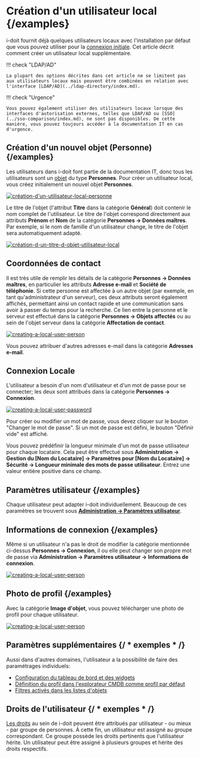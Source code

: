 # Création d'un utilisateur local {/examples}

i-doit fournit déjà quelques utilisateurs locaux avec l'installation par défaut que vous pouvez utiliser pour la [connexion initiale](../../basics/initial-login.md). Cet article décrit comment créer un utilisateur local supplémentaire.

!!! check "LDAP/AD"

    La plupart des options décrites dans cet article ne se limitent pas aux utilisateurs locaux mais peuvent être combinées en relation avec l'interface [LDAP/AD](../ldap-directory/index.md).

!!! check "Urgence"

    Vous pouvez également utiliser des utilisateurs locaux lorsque des interfaces d'autorisation externes, telles que LDAP/AD ou [SSO](../sso-comparison/index.md), ne sont pas disponibles. De cette manière, vous pouvez toujours accéder à la documentation IT en cas d'urgence.

## Création d'un nouvel objet (Personne) {/examples}

Les utilisateurs dans i-doit font partie de la documentation IT, donc tous les utilisateurs sont un [objet](../../basics/structure-of-the-it-documentation.md) du type **Personnes**. Pour créer un utilisateur local, vous créez initialement un nouvel objet **Personnes**.

[![création-d'un-utilisateur-local-personne](../../assets/images/en/user-authentication-and-management/builtin-authentication/creating-a-local-user/1-calu.png)](../../assets/images/en/user-authentication-and-management/builtin-authentication/creating-a-local-user/1-calu.png)

Le titre de l'objet (l'attribut **Titre** dans la catégorie **Général**) doit contenir le nom complet de l'utilisateur. Le titre de l'objet correspond directement aux attributs **Prénom** et **Nom** de la catégorie **Personnes → Données maîtres**. Par exemple, si le nom de famille d'un utilisateur change, le titre de l'objet sera automatiquement adapté.

[![création-d-un-titre-d-objet-utilisateur-local](../../assets/images/en/user-authentication-and-management/builtin-authentication/creating-a-local-user/2-calu.png)](../../assets/images/en/user-authentication-and-management/builtin-authentication/creating-a-local-user/2-calu.png)

## Coordonnées de contact

Il est très utile de remplir les détails de la catégorie **Personnes → Données maîtres**, en particulier les attributs **Adresse e-mail** et **Société de téléphonie**. Si cette personne est affectée à un autre objet (par exemple, en tant qu'administrateur d'un serveur), ces deux attributs seront également affichés, permettant ainsi un contact rapide et une communication sans avoir à passer du temps pour la recherche. Ce lien entre la personne et le serveur est effectué dans la catégorie **Personnes → Objets affectés** ou au sein de l'objet serveur dans la catégorie **Affectation de contact**.

[![creating-a-local-user-person](../../assets/images/en/user-authentication-and-management/builtin-authentication/creating-a-local-user/3-calu.png)](../../assets/images/en/user-authentication-and-management/builtin-authentication/creating-a-local-user/3-calu.png)

Vous pouvez attribuer d'autres adresses e-mail dans la catégorie **Adresses e-mail**.

## Connexion Locale

L'utilisateur a besoin d'un nom d'utilisateur et d'un mot de passe pour se connecter; les deux sont attribués dans la catégorie **Personnes → Connexion**.

[![creating-a-local-user-password](../../assets/images/en/user-authentication-and-management/builtin-authentication/creating-a-local-user/4-calu.png)](../../assets/images/en/user-authentication-and-management/builtin-authentication/creating-a-local-user/4-calu.png)

Pour créer ou modifier un mot de passe, vous devez cliquer sur le bouton "Changer le mot de passe". Si un mot de passe est défini, le bouton "Définir vide" est affiché.

Vous pouvez prédéfinir la longueur minimale d'un mot de passe utilisateur pour chaque locataire. Cela peut être effectué sous **Administration → Gestion du [Nom du Locataire] → Paramètres pour [Nom du Locataire] → Sécurité → Longueur minimale des mots de passe utilisateur**. Entrez une valeur entière positive dans ce champ.

## Paramètres utilisateur {/examples}

Chaque utilisateur peut adapter i-doit individuellement. Beaucoup de ces paramètres se trouvent sous [**Administration → Paramètres utilisateur**](../../system-administration/administration/user-settings/index.md).

## Informations de connexion {/examples}

Même si un utilisateur n'a pas le droit de modifier la catégorie mentionnée ci-dessus **Personnes → Connexion**, il ou elle peut changer son propre mot de passe via **Administration → Paramètres utilisateur → Informations de connexion**.

[![creating-a-local-user-person](../../assets/images/en/user-authentication-and-management/builtin-authentication/creating-a-local-user/5-calu.png)](../../assets/images/en/user-authentication-and-management/builtin-authentication/creating-a-local-user/5-calu.png)

## Photo de profil {/examples}

Avec la catégorie **Image d'objet**, vous pouvez télécharger une photo de profil pour chaque utilisateur.

[![creating-a-local-user-person](../../assets/images/en/user-authentication-and-management/builtin-authentication/creating-a-local-user/6-calu.png)](../../assets/images/en/user-authentication-and-management/builtin-authentication/creating-a-local-user/6-calu.png)

## Paramètres supplémentaires {/ * exemples * /}

Aussi dans d'autres domaines, l'utilisateur a la possibilité de faire des paramétrages individuels:

*   [Configuration du tableau de bord et des widgets](../../basics/dashboard-and-widgets.md)
*   [Définition du profil dans l'explorateur CMDB comme profil par défaut](../../evaluation/cmdb-explorer/profiles-in-the-cmdb-explorer.md)
*   [Filtres activés dans les listes d'objets](../../basics/object-list/navigation-and-filtering.md)

## Droits de l'utilisateur {/ * exemples * /}

[Les droits](../../efficient-documentation/rights-management/index.md) au sein de i-doit peuvent être attribués par utilisateur - ou mieux - par groupe de personnes. À cette fin, un utilisateur est assigné au groupe correspondant. Ce groupe possède les droits pertinents que l'utilisateur hérite. Un utilisateur peut être assigné à plusieurs groupes et hérite des droits respectifs.
